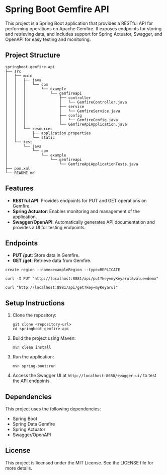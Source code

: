 # Spring Boot Gemfire API

This project is a Spring Boot application that provides a RESTful API for performing operations on Apache Gemfire. It exposes endpoints for storing and retrieving data, and includes support for Spring Actuator, Swagger, and OpenAPI for easy testing and monitoring.

## Project Structure

```
springboot-gemfire-api
├── src
│   ├── main
│   │   ├── java
│   │   │   └── com
│   │   │       └── example
│   │   │           └── gemfireapi
│   │   │               ├── controller
│   │   │               │   └── GemfireController.java
│   │   │               ├── service
│   │   │               │   └── GemfireService.java
│   │   │               ├── config
│   │   │               │   └── GemfireConfig.java
│   │   │               └── GemfireApiApplication.java
│   │   └── resources
│   │       ├── application.properties
│   │       └── static
│   └── test
│       └── java
│           └── com
│               └── example
│                   └── gemfireapi
│                       └── GemfireApiApplicationTests.java
├── pom.xml
└── README.md
```

## Features

- **RESTful API**: Provides endpoints for PUT and GET operations on Gemfire.
- **Spring Actuator**: Enables monitoring and management of the application.
- **Swagger/OpenAPI**: Automatically generates API documentation and provides a UI for testing endpoints.

## Endpoints

- **PUT /put**: Store data in Gemfire.
- **GET /get**: Retrieve data from Gemfire.


```
create region --name=exampleRegion --type=REPLICATE
```

```
curl -X PUT "http://localhost:8881/api/put?key=myKeyarul&value=demo"
```

```
curl "http://localhost:8881/api/get?key=myKeyarul"
```

## Setup Instructions

1. Clone the repository:
   ```
   git clone <repository-url>
   cd springboot-gemfire-api
   ```

2. Build the project using Maven:
   ```
   mvn clean install
   ```

3. Run the application:
   ```
   mvn spring-boot:run
   ```

4. Access the Swagger UI at `http://localhost:8080/swagger-ui/` to test the API endpoints.

## Dependencies

This project uses the following dependencies:

- Spring Boot
- Spring Data Gemfire
- Spring Actuator
- Swagger/OpenAPI

## License

This project is licensed under the MIT License. See the LICENSE file for more details.